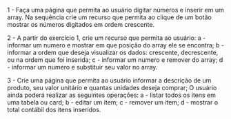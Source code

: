 1 - Faça uma página que permita ao usuário digitar números e inserir em um array. Na sequência crie um recurso que permita ao clique de um botão mostrar os números digitados em ordem crescente.

2 - A partir do exercício 1, crie um recurso que permita ao usuário:
    a - informar um numero e mostrar em que posição do array ele se encontra;
    b - informar a ordem que  deseja visualizar os dados: crescente, decrescente, ou na         ordem que foi inserida;
    c - informar um numero e remover do array;
    d - informar um numero e substituir seu valor no array.

3 - Crie uma página que permita ao usuário informar a descrição de um produto, seu valor unitário e quantas unidades deseja comprar; O usuário ainda poderá realizar as seguintes operações:
       a - listar todos os itens em uma tabela ou card;
       b - editar um item;
       c - remover um item;
       d - mostrar o total contábil dos itens inseridos.